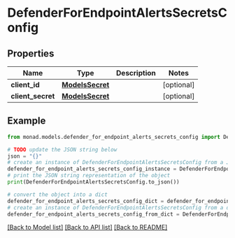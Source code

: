 # DefenderForEndpointAlertsSecretsConfig


## Properties

Name | Type | Description | Notes
------------ | ------------- | ------------- | -------------
**client_id** | [**ModelsSecret**](ModelsSecret.md) |  | [optional] 
**client_secret** | [**ModelsSecret**](ModelsSecret.md) |  | [optional] 

## Example

```python
from monad.models.defender_for_endpoint_alerts_secrets_config import DefenderForEndpointAlertsSecretsConfig

# TODO update the JSON string below
json = "{}"
# create an instance of DefenderForEndpointAlertsSecretsConfig from a JSON string
defender_for_endpoint_alerts_secrets_config_instance = DefenderForEndpointAlertsSecretsConfig.from_json(json)
# print the JSON string representation of the object
print(DefenderForEndpointAlertsSecretsConfig.to_json())

# convert the object into a dict
defender_for_endpoint_alerts_secrets_config_dict = defender_for_endpoint_alerts_secrets_config_instance.to_dict()
# create an instance of DefenderForEndpointAlertsSecretsConfig from a dict
defender_for_endpoint_alerts_secrets_config_from_dict = DefenderForEndpointAlertsSecretsConfig.from_dict(defender_for_endpoint_alerts_secrets_config_dict)
```
[[Back to Model list]](../README.md#documentation-for-models) [[Back to API list]](../README.md#documentation-for-api-endpoints) [[Back to README]](../README.md)



